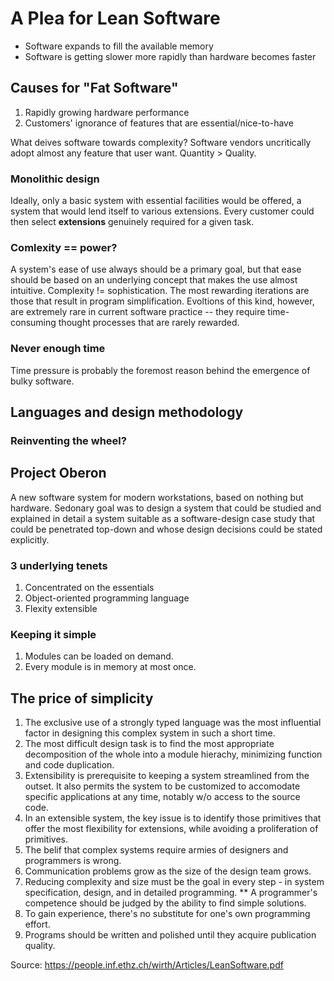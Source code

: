 # A Plea for Lean Software

* Software expands to fill the available memory
* Software is getting slower more rapidly than hardware becomes faster

## Causes for "Fat Software"

1. Rapidly growing hardware performance
2. Customers' ignorance of features that are essential/nice-to-have

What deives software towards complexity?
Software vendors uncritically adopt almost any feature that user want. Quantity > Quality.

### Monolithic design
Ideally, only a basic system with essential facilities would be offered, a system that would lend itself to various extensions. Every customer could then select **extensions** genuinely required for a given task.

### Comlexity == power?
A system's ease of use always should be a primary goal, but that ease should be based on an underlying concept that makes the use almost intuitive. Complexity != sophistication.
The most rewarding iterations are those that result in program simplification. Evoltions of this kind, however, are extremely rare in current software practice -- they require time-consuming thought processes that are rarely rewarded.

### Never enough time
Time pressure is probably the foremost reason behind the emergence of bulky software. 

## Languages and design methodology

### Reinventing the wheel?

## Project Oberon
A new software system for modern workstations, based on nothing but hardware.
Sedonary goal was to design a system that could be studied and explained in detail a system suitable as a software-design case study that could be penetrated top-down and whose design decisions could be stated explicitly.

### 3 underlying tenets

1. Concentrated on the essentials
2. Object-oriented programming language
3. Flexity extensible

### Keeping it simple

1. Modules can be loaded on demand.
2. Every module is in memory at most once.

## The price of simplicity

1. The exclusive use of a strongly typed language was the most influential factor in designing this complex system in such a short time.
2. The most difficult design task is to find the most appropriate decomposition of the whole into a module hierachy, minimizing function and code duplication.
3. Extensibility is prerequisite to keeping a system streamlined from the outset. It also permits the system to be customized to accomodate specific applications at any time, notably w/o access to the source code.
4. In an extensible system, the key issue is to identify those primitives that offer the most flexibility for extensions, while avoiding a proliferation of primitives.
5. The belif that complex systems require armies of designers and programmers is wrong.
6. Communication problems grow as the size of the design team grows.
7. Reducing complexity and size must be the goal in every step - in system specification, design, and in detailed programming. ** A programmer's competence should be judged by the ability to find simple solutions.
8. To gain experience, there's no substitute for one's own programming effort.
9. Programs should be written and polished until they acquire publication quality.

Source: https://people.inf.ethz.ch/wirth/Articles/LeanSoftware.pdf
